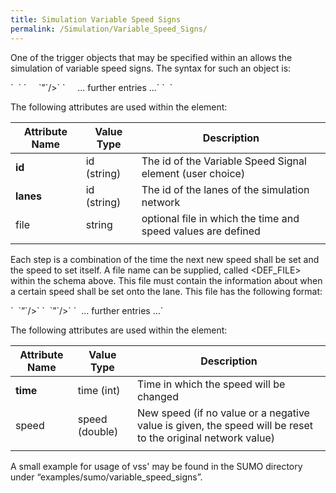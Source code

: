 ```yaml
---
title: Simulation Variable Speed Signs
permalink: /Simulation/Variable_Speed_Signs/
---
```


One of the trigger objects that may be specified within an allows the simulation of variable speed signs. The syntax for such an object is:

<additional>
`  `<variableSpeedSign id="VSS_ID" lanes="LANE_IDS" file="DEF_FILE">
`     `<step time="<TIME>`" speed=`“<SPEED>”`/>`
`     ... further entries ...`
`  `</variableSpeedSign>
</additional>

The following attributes are used within the element:

| Attribute Name | Value Type  | Description                                                  |
|----------------|-------------|--------------------------------------------------------------|
| **id**         | id (string) | The id of the Variable Speed Signal element (user choice)    |
| **lanes**      | id (string) | The id of the lanes of the simulation network                |
| file           | string      | optional file in which the time and speed values are defined |
||

Each step is a combination of the time the next new speed shall be set and the speed to set itself. A file name can be supplied, called <DEF_FILE> within the schema above. This file must contain the information about when a certain speed shall be set onto the lane. This file has the following format:

<vss>
`  `<step time="<TIME>`" speed=`“<SPEED>”`/>`
`  `<step time="<TIME>`" speed=`“<SPEED>”`/>`
`  ... further entries ...`
</vss>

The following attributes are used within the element:

| Attribute Name | Value Type     | Description                                                                                                 |
|----------------|----------------|-------------------------------------------------------------------------------------------------------------|
| **time**       | time (int)     | Time in which the speed will be changed                                                                     |
| speed          | speed (double) | New speed (if no value or a negative value is given, the speed will be reset to the original network value) |
||

A small example for usage of vss' may be found in the SUMO directory under “examples/sumo/variable_speed_signs”.